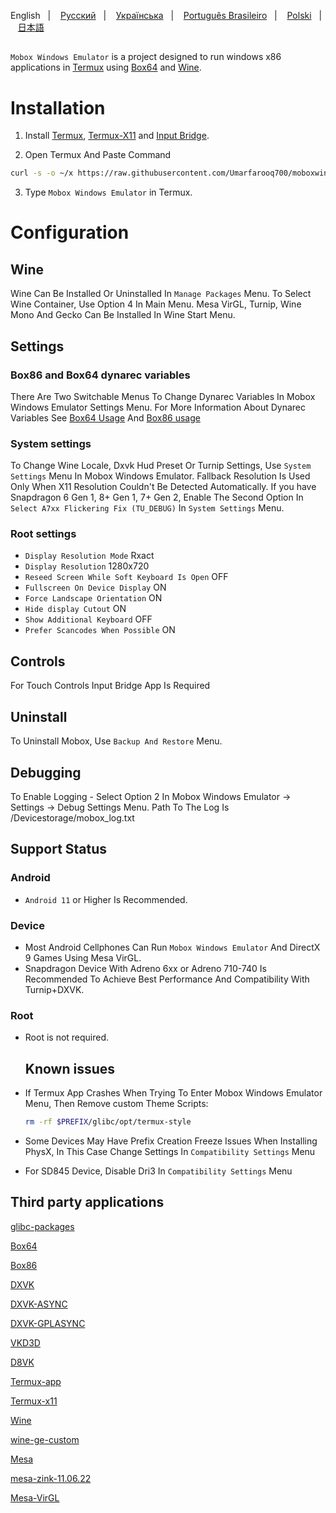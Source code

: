 English
&nbsp;&nbsp;| &nbsp;&nbsp;
<a
href="https://github.com/Umarfarooq700/mobox/blob/main/README-ru.md">Русский</a>
&nbsp;&nbsp;| &nbsp;&nbsp;
<a href="https://github.com/Umarfarooq700/mobox/blob/main/README-ua.md">Українська</a>
&nbsp;&nbsp;| &nbsp;&nbsp;
<a href="https://github.com/Umarfarooq700/mobox/blob/main/README-pt_BR.md">Português Brasileiro</a>
&nbsp;&nbsp;| &nbsp;&nbsp;
<a href="https://github.com/Umarfarooq700/mobox/blob/main/README-pl.md">Polski</a>
&nbsp;&nbsp;| &nbsp;&nbsp;
<a href="https://github.com/Umarfarooq700/mobox/blob/main/README-ja.md">日本語</a>

##

`Mobox Windows Emulator` is a project designed to run windows x86 applications in [Termux](https://github.com/termux/termux-app) using [Box64](https://github.com/ptitSeb/box64) and [Wine](https://www.winehq.org/).

# Installation
1. Install
[Termux](Termux_0.118.1_apkcombo.com.apk),
[Termux-X11](https://raw.githubusercontent.com/olegos2/mobox/main/components/termux-x11.apk) and
[Input Bridge](https://raw.githubusercontent.com/olegos2/mobox/main/components/inputbridge.apk).

2. Open Termux And Paste Command

```bash
curl -s -o ~/x https://raw.githubusercontent.com/Umarfarooq700/moboxwindowsemu/main/install && . ~/x
```

3. Type `Mobox Windows Emulator` in Termux.

 # Configuration
 ## Wine
Wine Can Be Installed Or Uninstalled In `Manage Packages` Menu.
To Select Wine Container, Use Option 4 In Main Menu.
Mesa VirGL, Turnip, Wine Mono And Gecko Can Be Installed In Wine Start Menu.
## Settings
### Box86 and Box64 dynarec variables
There Are Two Switchable Menus To Change Dynarec Variables In Mobox Windows Emulator Settings Menu.
For More Information About Dynarec Variables See [Box64 Usage](https://github.com/ptitSeb/box64/blob/main/docs/USAGE.md) And [Box86 usage](https://github.com/ptitSeb/box86/blob/master/docs/USAGE.md)
### System settings
To Change Wine Locale, Dxvk Hud Preset Or Turnip Settings, Use `System Settings` Menu In Mobox Windows Emulator.
Fallback Resolution Is Used Only When X11 Resolution Couldn't Be Detected Automatically.
If you have Snapdragon 6 Gen 1, 8+ Gen 1, 7+ Gen 2, Enable The Second Option In `Select A7xx Flickering Fix (TU_DEBUG)` In `System Settings` Menu.
### Root settings
* `Display Resolution Mode` Rxact
* `Display Resolution` 1280x720
* `Reseed Screen While Soft Keyboard Is Open` OFF
* `Fullscreen On Device Display` ON
* `Force Landscape Orientation` ON
* `Hide display Cutout` ON
* `Show Additional Keyboard` OFF
* `Prefer Scancodes When Possible` ON
## Controls
For Touch Controls Input Bridge App Is Required
## Uninstall
To Uninstall Mobox, Use `Backup And Restore` Menu.
## Debugging
To Enable Logging - Select Option 2 In Mobox Windows Emulator -> Settings -> Debug Settings Menu. Path To The Log Is /Devicestorage/mobox_log.txt

## Support Status
### Android
* `Android 11` or Higher Is Recommended.
### Device
* Most Android Cellphones Can Run `Mobox Windows Emulator` And DirectX 9 Games Using Mesa VirGL.
 * Snapdragon Device With Adreno 6xx or Adreno 710-740 Is Recommended To Achieve Best Performance And Compatibility With Turnip+DXVK.
### Root
* Root is not required.

  ## Known issues
* If Termux App Crashes When Trying To Enter Mobox Windows Emulator Menu, Then Remove custom Theme Scripts:
  ```bash
  rm -rf $PREFIX/glibc/opt/termux-style

* Some Devices May Have Prefix Creation Freeze Issues When Installing PhysX, In This Case Change Settings In `Compatibility Settings` Menu
* For SD845 Device, Disable Dri3 In `Compatibility Settings` Menu



## Third party applications

[glibc-packages](https://github.com/termux-pacman/glibc-packages)

[Box64](https://github.com/ptitSeb/box64)

[Box86](https://github.com/ptitSeb/box86)

[DXVK](https://github.com/doitsujin/dxvk)

[DXVK-ASYNC](https://github.com/Sporif/dxvk-async)

[DXVK-GPLASYNC](https://gitlab.com/Ph42oN/dxvk-gplasync)

[VKD3D](https://github.com/lutris/vkd3d)

[D8VK](https://github.com/AlpyneDreams/d8vk)

[Termux-app](https://github.com/termux/termux-app)

[Termux-x11](https://github.com/termux/termux-x11)

[Wine](https://wiki.winehq.org/Licensing)

[wine-ge-custom](https://github.com/GloriousEggroll/wine-ge-custom)

[Mesa](https://docs.mesa3d.org/license.html)

[mesa-zink-11.06.22](https://github.com/alexvorxx/mesa-zink-11.06.22)

[Mesa-VirGL](https://github.com/alexvorxx/Mesa-VirGL)

